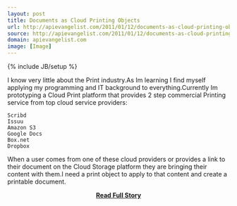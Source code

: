 ```yaml
---
layout: post
title: Documents as Cloud Printing Objects
url: http://apievangelist.com/2011/01/12/documents-as-cloud-printing-objects/
source: http://apievangelist.com/2011/01/12/documents-as-cloud-printing-objects/
domain: apievangelist.com
image: [Image]
---
```

{% include JB/setup %}<p>I know very little about the Print industry.As Im learning I find myself applying my programming and IT background to everything.Currently Im prototyping a Cloud Print platform that provides 2 step commercial Printing service from top cloud service providers:

	Scribd
	Issuu
	Amazon S3
	Google Docs
	Box.net
	Dropbox

When a user comes from one of these cloud providers or provides a link to their document on the Cloud Storage platform they are bringing their content with them.I need a print object to apply to that content and create a printable document.</p>
<center><p><a href="http://apievangelist.com/2011/01/12/documents-as-cloud-printing-objects/" style='padding:25px; font-sze:18px; font-weight: bold;'>Read Full Story</a></p></center>
